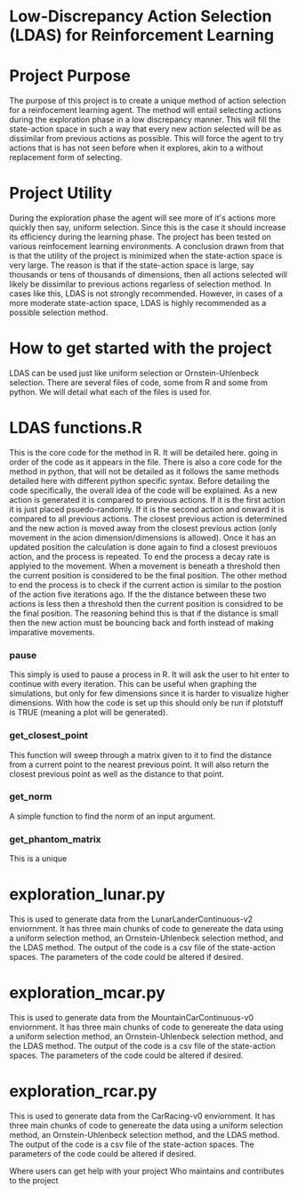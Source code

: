 # Low-Discrepancy Action Selection (LDAS) for Reinforcement Learning

# Project Purpose

The purpose of this project is to create a unique method of action selection for a reinfocement learning agent. The method will entail selecting actions during the exploration phase in a low discrepancy manner. This will fill the state-action space in such a way that every new action selected will be as dissimilar from previous actions as possible. This will force the agent to try actions that is has not seen before when it explores, akin to a without replacement form of selecting.  

# Project Utility

During the exploration phase the agent will see more of it's actions more quickly then say, uniform selection. Since this is the case it should increase its efficiency during the learning phase. The project has been tested on various reinfocement learning environments. A conclusion drawn from that is that the utility of the project is minimized when the state-action space is very large. The reason is that if the state-action space is large, say thousands or tens of thousands of dimensions, then all actions selected will likely be dissimilar to previous actions regarless of selection method. In cases like this, LDAS is not strongly recommended. However, in cases of a more moderate state-action space, LDAS is highly recommended as a possible selection method.

# How to get started with the project

LDAS can be used just like uniform selection or Ornstein-Uhlenbeck selection. There are several files of code, some from R and some from python. We will detail what each of the files is used for.

# LDAS functions.R

This is the core code for the method in R. It will be detailed here. going in order of the code as it appears in the file. There is also a core code for the method in python, that will not be detailed as it follows the same methods detailed here with different python specific syntax. Before detailing the code specifically, the overall idea of the code will be explained. As a new action is generated it is compared to previous actions. If it is the first action it is just placed psuedo-randomly. If it is the second action and onward it is compared to all previous actions. The closest previous action is determined and the new action is moved away from the closest previous action (only movement in the acion dimension/dimensions is allowed). Once it has an updated position the calculation is done again to find a closest previouos action, and the process is repeated. To end the process a decay rate is applyied to the movement. When a movement is beneath a threshold then the current position is considered to be the final position. The other method to end the process is to check if the current action is similar to the postion of the action five iterations ago. If the the distance between these two actions is less then a threshold then the current position is considred to be the final position. The reasoning behind this is that if the distance is small then the new action must be bouncing back and forth instead of making imparative movements.       

### pause

This simply is used to pause a process in R. It will ask the user to hit enter to continue with every iteration. This can be useful when graphing the simulations, but only for few dimensions since it is harder to visualize higher dimensions. With how the code is set up this should only be run if plotstuff is TRUE (meaning a plot will be generated).

### get_closest_point

This function will sweep through a matrix given to it to find the distance from a current point to the nearest previous point. It will also return the closest previous point as well as the distance to that point.

### get_norm

A simple function to find the norm of an input argument.

### get_phantom_matrix

This is a unique 


# exploration_lunar.py

This is used to generate data from the LunarLanderContinuous-v2 enviornment. It has three main chunks of code to genereate the data using a uniform selection method, an Ornstein-Uhlenbeck selection method, and the LDAS method. The output of the code is a csv file of the state-action spaces. The parameters of the code could be altered if desired. 

# exploration_mcar.py

This is used to generate data from the MountainCarContinuous-v0 enviornment. It has three main chunks of code to genereate the data using a uniform selection method, an Ornstein-Uhlenbeck selection method, and the LDAS method. The output of the code is a csv file of the state-action spaces. The parameters of the code could be altered if desired. 

# exploration_rcar.py

This is used to generate data from the CarRacing-v0 enviornment. It has three main chunks of code to genereate the data using a uniform selection method, an Ornstein-Uhlenbeck selection method, and the LDAS method. The output of the code is a csv file of the state-action spaces. The parameters of the code could be altered if desired.

Where users can get help with your project
Who maintains and contributes to the project


